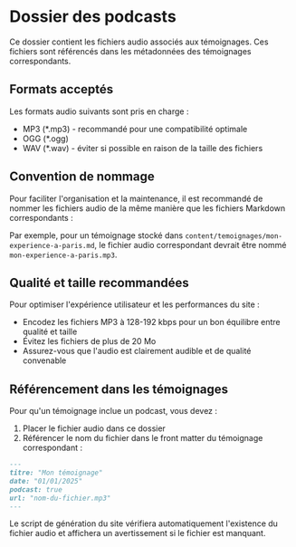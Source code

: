 # Dossier des podcasts

Ce dossier contient les fichiers audio associés aux témoignages. Ces fichiers sont référencés dans les métadonnées des témoignages correspondants.

## Formats acceptés

Les formats audio suivants sont pris en charge :
- MP3 (*.mp3) - recommandé pour une compatibilité optimale
- OGG (*.ogg)
- WAV (*.wav) - éviter si possible en raison de la taille des fichiers

## Convention de nommage

Pour faciliter l'organisation et la maintenance, il est recommandé de nommer les fichiers audio de la même manière que les fichiers Markdown correspondants :

Par exemple, pour un témoignage stocké dans `content/temoignages/mon-experience-a-paris.md`, le fichier audio correspondant devrait être nommé `mon-experience-a-paris.mp3`.

## Qualité et taille recommandées

Pour optimiser l'expérience utilisateur et les performances du site :
- Encodez les fichiers MP3 à 128-192 kbps pour un bon équilibre entre qualité et taille
- Évitez les fichiers de plus de 20 Mo
- Assurez-vous que l'audio est clairement audible et de qualité convenable

## Référencement dans les témoignages

Pour qu'un témoignage inclue un podcast, vous devez :

1. Placer le fichier audio dans ce dossier
2. Référencer le nom du fichier dans le front matter du témoignage correspondant :

```markdown
---
titre: "Mon témoignage"
date: "01/01/2025"
podcast: true
url: "nom-du-fichier.mp3"
---
```

Le script de génération du site vérifiera automatiquement l'existence du fichier audio et affichera un avertissement si le fichier est manquant.
